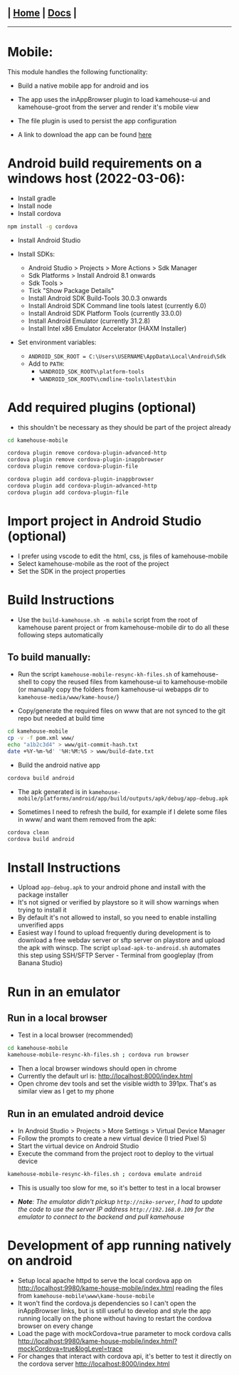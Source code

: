| [Home](/README.md) | [Docs](/docs/README.md) |
---------------------------------------------------------------

*********************

# Mobile:

This module handles the following functionality:

* Build a native mobile app for android and ios

* The app uses the inAppBrowser plugin to load kamehouse-ui and kamehouse-groot from the server and render it's mobile view 

* The file plugin is used to persist the app configuration

* A link to download the app can be found [here](https://kame.nicobrest.com/kame-house/downloads)

# Android build requirements on a windows host (2022-03-06):

- Install gradle
- Install node
- Install cordova

```sh
npm install -g cordova
```

- Install Android Studio

- Install SDKs:
  - Android Studio > Projects > More Actions > Sdk Manager
  - Sdk Platforms > Install Android 8.1 onwards
  - Sdk Tools >
  - Tick "Show Package Details"
  - Install Android SDK Build-Tools 30.0.3 onwards
  - Install Android SDK Command line tools latest (currently 6.0)
  - Install Android SDK Platform Tools (currently 33.0.0)
  - Install Android Emulator (currently 31.2.8)
  - Install Intel x86 Emulator Accelerator (HAXM Installer)

- Set environment variables: 
  - `ANDROID_SDK_ROOT = C:\Users\USERNAME\AppData\Local\Android\Sdk`
  - Add to `PATH`:
    - `%ANDROID_SDK_ROOT%\platform-tools`
    - `%ANDROID_SDK_ROOT%\cmdline-tools\latest\bin`

# Add required plugins (optional)
- this shouldn't be necessary as they should be part of the project already

```sh
cd kamehouse-mobile

cordova plugin remove cordova-plugin-advanced-http
cordova plugin remove cordova-plugin-inappbrowser
cordova plugin remove cordova-plugin-file

cordova plugin add cordova-plugin-inappbrowser
cordova plugin add cordova-plugin-advanced-http
cordova plugin add cordova-plugin-file

```

# Import project in Android Studio (optional)

- I prefer using vscode to edit the html, css, js files of kamehouse-mobile
- Select kamehouse-mobile as the root of the project
- Set the SDK in the project properties 

# Build Instructions

- Use the `build-kamehouse.sh -m mobile` script from the root of kamehouse parent project or from kamehouse-mobile dir to do all these following steps automatically

## To build manually:

- Run the script `kamehouse-mobile-resync-kh-files.sh` of kamehouse-shell to copy the reused files from kamehouse-ui to kamehouse-mobile (or manually copy the folders from kamehouse-ui webapps dir to `kamehouse-media/www/kame-house/`)

- Copy/generate the required files on www that are not synced to the git repo but needed at build time
```sh
cd kamehouse-mobile
cp -v -f pom.xml www/
echo "a1b2c3d4" > www/git-commit-hash.txt
date +%Y-%m-%d' '%H:%M:%S > www/build-date.txt
```

- Build the android native app

```sh
cordova build android
```

- The apk generated is in `kamehouse-mobile/platforms/android/app/build/outputs/apk/debug/app-debug.apk`

- Sometimes I need to refresh the build, for example if I delete some files in www/ and want them removed from the apk:

```sh
cordova clean
cordova build android
```

# Install Instructions

- Upload `app-debug.apk` to your android phone and install with the package installer
- It's not signed or verified by playstore so it will show warnings when trying to install it
- By default it's not allowed to install, so you need to enable installing unverified apps
- Easiest way I found to upload frequently during development is to download a free webdav server or sftp server on playstore and upload the apk with winscp. The script `upload-apk-to-android.sh` automates this step using SSH/SFTP Server - Terminal from googleplay (from Banana Studio) 

# Run in an emulator

## Run in a local browser

- Test in a local browser (recommended)

```sh
cd kamehouse-mobile
kamehouse-mobile-resync-kh-files.sh ; cordova run browser
```

- Then a local browser windows should open in chrome
- Currently the default url is: [http://localhost:8000/index.html](http://localhost:8000/index.html)
- Open chrome dev tools and set the visible width to 391px. That's as similar view as I get to my phone

## Run in an emulated android device

- In Android Studio > Projects > More Settings > Virtual Device Manager
- Follow the prompts to create a new virtual device (I tried Pixel 5)
- Start the virtual device on Android Studio
- Execute the command from the project root to deploy to the virtual device

```sh
kamehouse-mobile-resync-kh-files.sh ; cordova emulate android
```

- This is usually too slow for me, so it's better to test in a local browser

- *__Note__: The emulator didn't pickup `http://niko-server`, I had to update the code to use the server IP address `http://192.168.0.109` for the emulator to connect to the backend and pull kamehouse*

# Development of app running natively on android

- Setup local apache httpd to serve the local cordova app on [http://localhost:9980/kame-house-mobile/index.html](http://localhost:9980/kame-house-mobile/index.html) reading the files from `kamehouse-mobile\www\kame-house-mobile`
- It won't find the cordova.js dependencies so I can't open the inAppBrowser links, but is still useful to develop and style the app running locally on the phone without having to restart the cordova browser on every change
- Load the page with mockCordova=true parameter to mock cordova calls [http://localhost:9980/kame-house-mobile/index.html?mockCordova=true&logLevel=trace](http://localhost:9980/kame-house-mobile/index.html?mockCordova=true&logLevel=trace)
- For changes that interact with cordova api, it's better to test it directly on the cordova server [http://localhost:8000/index.html](http://localhost:8000/index.html)